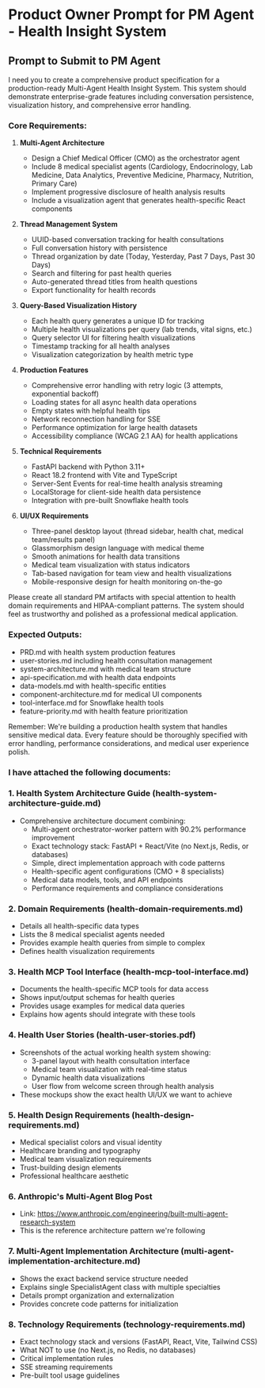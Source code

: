 # Product Owner Prompt for PM Agent - Health Insight System

## Prompt to Submit to PM Agent

I need you to create a comprehensive product specification for a production-ready Multi-Agent Health Insight System. This system should demonstrate enterprise-grade features including conversation persistence, visualization history, and comprehensive error handling.

### Core Requirements:

1. **Multi-Agent Architecture**
   - Design a Chief Medical Officer (CMO) as the orchestrator agent
   - Include 8 medical specialist agents (Cardiology, Endocrinology, Lab Medicine, Data Analytics, Preventive Medicine, Pharmacy, Nutrition, Primary Care)
   - Implement progressive disclosure of health analysis results
   - Include a visualization agent that generates health-specific React components

2. **Thread Management System**
   - UUID-based conversation tracking for health consultations
   - Full conversation history with persistence
   - Thread organization by date (Today, Yesterday, Past 7 Days, Past 30 Days)
   - Search and filtering for past health queries
   - Auto-generated thread titles from health questions
   - Export functionality for health records

3. **Query-Based Visualization History**
   - Each health query generates a unique ID for tracking
   - Multiple health visualizations per query (lab trends, vital signs, etc.)
   - Query selector UI for filtering health visualizations
   - Timestamp tracking for all health analyses
   - Visualization categorization by health metric type

4. **Production Features**
   - Comprehensive error handling with retry logic (3 attempts, exponential backoff)
   - Loading states for all async health data operations
   - Empty states with helpful health tips
   - Network reconnection handling for SSE
   - Performance optimization for large health datasets
   - Accessibility compliance (WCAG 2.1 AA) for health applications

5. **Technical Requirements**
   - FastAPI backend with Python 3.11+
   - React 18.2 frontend with Vite and TypeScript
   - Server-Sent Events for real-time health analysis streaming
   - LocalStorage for client-side health data persistence
   - Integration with pre-built Snowflake health tools

6. **UI/UX Requirements**
   - Three-panel desktop layout (thread sidebar, health chat, medical team/results panel)
   - Glassmorphism design language with medical theme
   - Smooth animations for health data transitions
   - Medical team visualization with status indicators
   - Tab-based navigation for team view and health visualizations
   - Mobile-responsive design for health monitoring on-the-go


Please create all standard PM artifacts with special attention to health domain requirements and HIPAA-compliant patterns. The system should feel as trustworthy and polished as a professional medical application.

### Expected Outputs:
- PRD.md with health system production features
- user-stories.md including health consultation management
- system-architecture.md with medical team structure
- api-specification.md with health data endpoints
- data-models.md with health-specific entities
- component-architecture.md for medical UI components
- tool-interface.md for Snowflake health tools
- feature-priority.md with health feature prioritization

Remember: We're building a production health system that handles sensitive medical data. Every feature should be thoroughly specified with error handling, performance considerations, and medical user experience polish.

### I have attached the following documents:

### 1. **Health System Architecture Guide** (health-system-architecture-guide.md)
- Comprehensive architecture document combining:
  - Multi-agent orchestrator-worker pattern with 90.2% performance improvement
  - Exact technology stack: FastAPI + React/Vite (no Next.js, Redis, or databases)
  - Simple, direct implementation approach with code patterns
  - Health-specific agent configurations (CMO + 8 specialists)
  - Medical data models, tools, and API endpoints
  - Performance requirements and compliance considerations

### 2. **Domain Requirements** (health-domain-requirements.md)
- Details all health-specific data types 
- Lists the 8 medical specialist agents needed
- Provides example health queries from simple to complex
- Defines health visualization requirements

### 3. **Health MCP Tool Interface** (health-mcp-tool-interface.md)
- Documents the health-specific MCP tools for data access
- Shows input/output schemas for health queries
- Provides usage examples for medical data queries
- Explains how agents should integrate with these tools

### 4. **Health User Stories** (health-user-stories.pdf)
- Screenshots of the actual working health system showing:
  - 3-panel layout with health consultation interface
  - Medical team visualization with real-time status
  - Dynamic health data visualizations
  - User flow from welcome screen through health analysis
- These mockups show the exact health UI/UX we want to achieve

### 5. **Health Design Requirements** (health-design-requirements.md)
- Medical specialist colors and visual identity
- Healthcare branding and typography
- Medical team visualization requirements
- Trust-building design elements
- Professional healthcare aesthetic

### 6. **Anthropic's Multi-Agent Blog Post** 
- Link: https://www.anthropic.com/engineering/built-multi-agent-research-system
- This is the reference architecture pattern we're following

### 7. **Multi-Agent Implementation Architecture** (multi-agent-implementation-architecture.md)
- Shows the exact backend service structure needed
- Explains single SpecialistAgent class with multiple specialties
- Details prompt organization and externalization
- Provides concrete code patterns for initialization

### 8. **Technology Requirements** (technology-requirements.md)
- Exact technology stack and versions (FastAPI, React, Vite, Tailwind CSS)
- What NOT to use (no Next.js, no Redis, no databases)
- Critical implementation rules
- SSE streaming requirements
- Pre-built tool usage guidelines